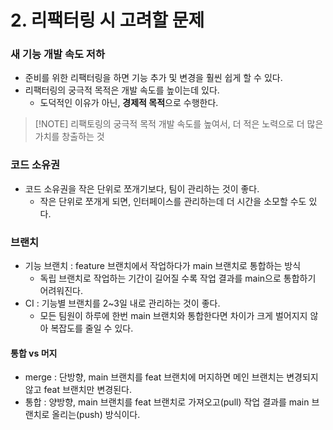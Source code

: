# 2. 리팩터링 시 고려할 문제
### 새 기능 개발 속도 저하
- 준비를 위한 리팩터링을 하면 기능 추가 및 변경을 훨씬 쉽게 할 수 있다.
- 리팩터링의 궁극적 목적은 개발 속도를 높이는데 있다.
    - 도덕적인 이유가 아닌, **경제적 목적**으로 수행한다.
> [!NOTE] 리팩토링의 궁극적 목적
> 개발 속도를 높여서, 더 적은 노력으로 더 많은 가치를 창출하는 것

### 코드 소유권
- 코드 소유권을 작은 단위로 쪼개기보다, 팀이 관리하는 것이 좋다.
    - 작은 단위로 쪼개게 되면, 인터페이스를 관리하는데 더 시간을 소모할 수도 있다.

### 브랜치
- 기능 브랜치 : feature 브랜치에서 작업하다가 main 브랜치로 통합하는 방식
    - 독립 브랜치로 작업하는 기간이 길어질 수록 작업 결과를 main으로 통합하기 어려워진다.
- CI : 기능별 브랜치를 2~3일 내로 관리하는 것이 좋다.
    - 모든 팀원이 하루에 한번 main 브랜치와 통합한다면 차이가 크게 벌어지지 않아 복잡도를 줄일 수 있다.


#### 통합 vs 머지
- merge : 단방향, main 브랜치를 feat 브랜치에 머지하면 메인 브랜치는 변경되지 않고 feat 브랜치만 변경된다.
- 통합 : 양방향, main 브랜치를 feat 브랜치로 가져오고(pull) 작업 결과를 main 브랜치로 올리는(push) 방식이다.
